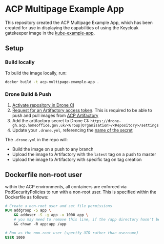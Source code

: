 # ACP Multipage Example App

This repository created the ACP Multipage Example App, which has been created for use in displaying the capabilities of using the Keycloak gatekeeper image in the [kube-example-app](https://github.com/UKHomeOffice/kube-example-app).

## Setup

### Build locally

To build the image locally, run:

```bash
docker build -t acp-multipage-example-app .
```

### Drone Build & Push

1. [Activate repository in Drone CI](https://github.com/UKHomeOffice/application-container-platform/blob/master/docs/how-to-docs/drone-how-to.md#activate-your-pipeline)
2. [Request for an Artifactory access token](https://github.com/UKHomeOffice/application-container-platform/blob/master/docs/how-to-docs/artifactory-token.md#create-an-artifactory-access-token). This is required to be able to push and pull images from [ACP Artifactory](https://artifactory.digital.homeoffice.gov.uk/artifactory/webapp/#/home)
3. Add the artifactory secret to Drone CI: `https://drone-gh.acp.homeoffice.gov.uk/<Group|Organisation>/<Repository>/settings` 
4. Update your `.drone.yml`, referencing the [name of the secret](https://github.com/UKHomeOffice/acp-multipage-example-app/blob/master/.drone.yml#L69)

The `.drone.yml` in the repo will:

- Build the image on a push to any branch
- Upload the image to Artifactory with the `latest` tag on a push to master
- Upload the image to Artifactory with specific tag on tag creation

## Dockerfile non-root user

within the ACP environments, all containers are enforced via PodSecurityPolicies to run with a non-root user. This is specified within the Dockerfile as follows:

```Dockerfile
# Create a non-root user and set file permissions
RUN addgroup -S app \
    && adduser -S -g app -u 1000 app \
    # you may need to remove this line, if the /app directory hasn't been created by the previous commands
    && chown -R app:app /app

# Run as the non-root user (specify UID rather than username)
USER 1000
```